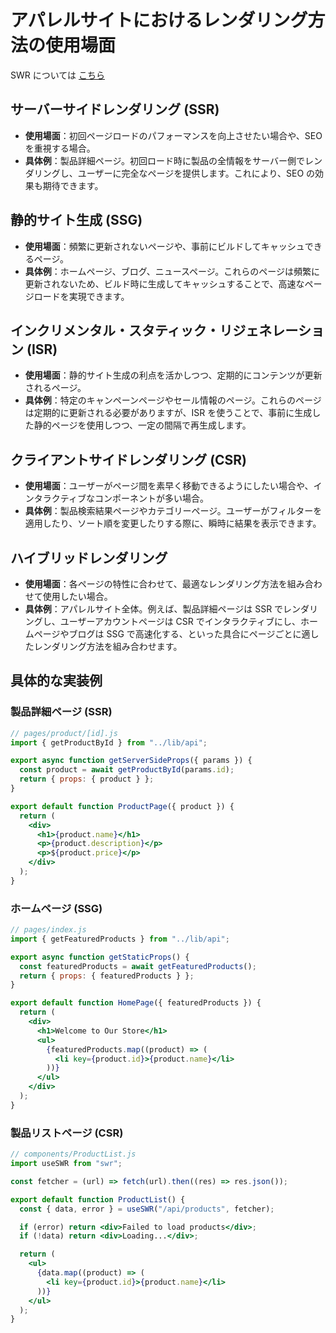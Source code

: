 # アパレルサイトにおけるレンダリング方法の使用場面

SWR については [こちら](swr_usage.md)

## サーバーサイドレンダリング (SSR)

- **使用場面**：初回ページロードのパフォーマンスを向上させたい場合や、SEO を重視する場合。
- **具体例**：製品詳細ページ。初回ロード時に製品の全情報をサーバー側でレンダリングし、ユーザーに完全なページを提供します。これにより、SEO の効果も期待できます。

## 静的サイト生成 (SSG)

- **使用場面**：頻繁に更新されないページや、事前にビルドしてキャッシュできるページ。
- **具体例**：ホームページ、ブログ、ニュースページ。これらのページは頻繁に更新されないため、ビルド時に生成してキャッシュすることで、高速なページロードを実現できます。

## インクリメンタル・スタティック・リジェネレーション (ISR)

- **使用場面**：静的サイト生成の利点を活かしつつ、定期的にコンテンツが更新されるページ。
- **具体例**：特定のキャンペーンページやセール情報のページ。これらのページは定期的に更新される必要がありますが、ISR を使うことで、事前に生成した静的ページを使用しつつ、一定の間隔で再生成します。

## クライアントサイドレンダリング (CSR)

- **使用場面**：ユーザーがページ間を素早く移動できるようにしたい場合や、インタラクティブなコンポーネントが多い場合。
- **具体例**：製品検索結果ページやカテゴリーページ。ユーザーがフィルターを適用したり、ソート順を変更したりする際に、瞬時に結果を表示できます。

## ハイブリッドレンダリング

- **使用場面**：各ページの特性に合わせて、最適なレンダリング方法を組み合わせて使用したい場合。
- **具体例**：アパレルサイト全体。例えば、製品詳細ページは SSR でレンダリングし、ユーザーアカウントページは CSR でインタラクティブにし、ホームページやブログは SSG で高速化する、といった具合にページごとに適したレンダリング方法を組み合わせます。

## 具体的な実装例

### 製品詳細ページ (SSR)

```jsx
// pages/product/[id].js
import { getProductById } from "../lib/api";

export async function getServerSideProps({ params }) {
  const product = await getProductById(params.id);
  return { props: { product } };
}

export default function ProductPage({ product }) {
  return (
    <div>
      <h1>{product.name}</h1>
      <p>{product.description}</p>
      <p>${product.price}</p>
    </div>
  );
}
```

### ホームページ (SSG)

```jsx
// pages/index.js
import { getFeaturedProducts } from "../lib/api";

export async function getStaticProps() {
  const featuredProducts = await getFeaturedProducts();
  return { props: { featuredProducts } };
}

export default function HomePage({ featuredProducts }) {
  return (
    <div>
      <h1>Welcome to Our Store</h1>
      <ul>
        {featuredProducts.map((product) => (
          <li key={product.id}>{product.name}</li>
        ))}
      </ul>
    </div>
  );
}
```

### 製品リストページ (CSR)

```jsx
// components/ProductList.js
import useSWR from "swr";

const fetcher = (url) => fetch(url).then((res) => res.json());

export default function ProductList() {
  const { data, error } = useSWR("/api/products", fetcher);

  if (error) return <div>Failed to load products</div>;
  if (!data) return <div>Loading...</div>;

  return (
    <ul>
      {data.map((product) => (
        <li key={product.id}>{product.name}</li>
      ))}
    </ul>
  );
}
```
